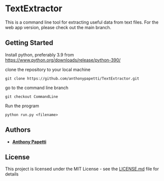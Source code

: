 # TextExtractor

This is a command line tool for extracting useful data from text files. For the web app version, please check out the main branch.

## Getting Started

Install python, preferably 3.9 from https://www.python.org/downloads/release/python-390/

clone the repository to your local machine

```
git clone https://github.com/anthonypapetti/TextExtractor.git
```

go to the command line branch

```
git checkout CommandLine
```

Run the program

```
python run.py <filename>
```

## Authors

* [**Anthony Papetti**](https://github.com/anthonypapetti)

## License

This project is licensed under the MIT License - see the [LICENSE.md](https://github.com/anthonypapetti/TextExtractor/blob/CommandLine/LICENSE) file for details